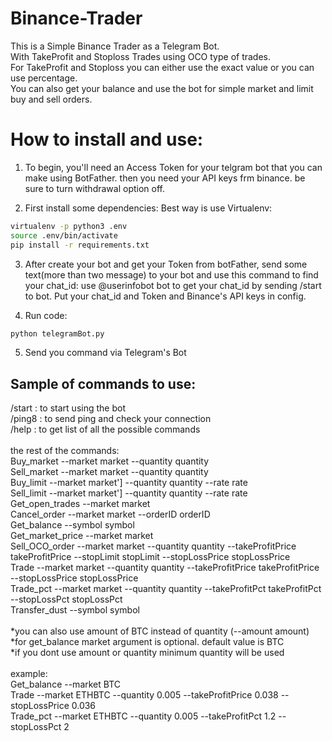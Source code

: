 # Binance-Trader
This is a Simple Binance Trader as a Telegram Bot.<br/>
With TakeProfit and Stoploss Trades using OCO type of trades.<br/>
For TakeProfit and Stoploss you can either use the exact value or you can use percentage.<br/>
You can also get your balance and use the bot for simple market and limit buy and sell orders.<br/>

# How to install and use:
1. To begin, you'll need an Access Token for your telgram bot that you can make using BotFather. then you need your API keys frm binance. be sure to turn withdrawal option off.
 
2. First install some dependencies:
  Best way is use Virtualenv:
  ```bash
  virtualenv -p python3 .env
  source .env/bin/activate
  pip install -r requirements.txt
  ```
 
3. After create your bot and get your Token from botFather, send some text(more than two message) to your bot and use this command to find your chat_id:
  use @userinfobot bot to get your chat_id by sending /start to bot. 
Put your chat_id and Token and Binance's API keys in config.
 
4. Run code:
 ```bash
 python telegramBot.py
 ```
 
5. Send you command via Telegram's Bot

 
## Sample of commands to use:
/start : to start using the bot<br/>
/ping8 : to send ping and check your connection<br/>
/help : to get list of all the possible commands<br/>
<br/>
the rest of the commands:<br/>
Buy_market --market market --quantity quantity<br/>
Sell_market --market market --quantity quantity<br/>
Buy_limit --market market'] --quantity quantity --rate rate<br/>
Sell_limit --market market'] --quantity quantity --rate rate<br/>
Get_open_trades --market market<br/>
Cancel_order --market market --orderID orderID<br/>
Get_balance --symbol symbol<br/>
Get_market_price --market market<br/>
Sell_OCO_order --market market --quantity quantity --takeProfitPrice takeProfitPrice --stopLimit stopLimit --stopLossPrice stopLossPrice<br/>
Trade --market market --quantity quantity --takeProfitPrice takeProfitPrice --stopLossPrice stopLossPrice<br/>
Trade_pct --market market --quantity quantity --takeProfitPct takeProfitPct --stopLossPct stopLossPct<br/>
Transfer_dust --symbol symbol<br/>
<br/>
*you can also use amount of BTC instead of quantity (--amount amount)<br/>
*for get_balance market argument is optional. default value is BTC<br/>
*if you dont use amount or quantity minimum quantity will be used<br/>
<br/>
example:<br/>
Get_balance --market BTC<br/>
Trade --market ETHBTC --quantity 0.005 --takeProfitPrice 0.038 --stopLossPrice 0.036<br/>
Trade_pct --market ETHBTC --quantity 0.005 --takeProfitPct 1.2 --stopLossPct 2<br/>
<br/>
